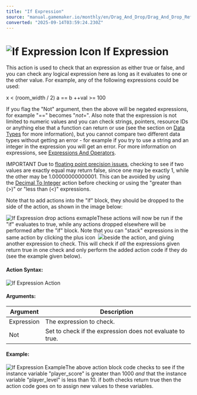 ```yaml
---
title: "If Expression"
source: "manual.gamemaker.io/monthly/en/Drag_And_Drop/Drag_And_Drop_Reference/Common/If_Expression.htm"
converted: "2025-09-14T03:59:24.230Z"
---
```


# ![If Expression Icon](../../../assets/Images/Scripting_Reference/Drag_And_Drop/Reference/Common/i_Common_If_Expression.png) If Expression

This action is used to check that an expression as either true or false, and you can check any logical expression here as long as it evaluates to one or the other value. For example, any of the following expressions could be used:

x < (room\_width / 2)
a == b
++val >= 100

If you flag the "Not" argument, then the above will be negated expressions, for example "\==" becomes "_not_\=". Also note that the expression is not limited to numeric values and you can check strings, pointers, resource IDs or anything else that a function can return or use (see the section on [Data Types](../../../GameMaker_Language/GML_Overview/Data_Types.md) for more information), but you cannot compare two different data types without getting an error - for example if you try to use a string and an integer in the expression you will get an error. For more information on expressions, see [Expressions And Operators](../../../GameMaker_Language/GML_Overview/Expressions_And_Operators.md).

IMPORTANT Due to [floating point precision issues](https://floating-point-gui.de/formats/fp/), checking to see if two values are exactly equal may return false, since one may be exactly 1, while the other may be 1.00000000000001. This can be avoided by using the [Decimal To Integer](../Data_Types/Decimal_To_Integer.md) action before checking or using the "greater than (>)" or "less than (<)" expressions.

Note that to add actions into the "if" block, they should be dropped to the side of the action, as shown in the image below:

![If Expression drop actions exmaple](../../../assets/Images/Scripting_Reference/Drag_And_Drop/Reference/Common/drop_if_expression.png)These actions will now be run if the "if" evaluates to true, while any actions dropped elsewhere will be performed after the "if" block. Note that you can "stack" expressions in the same action by clicking the plus icon  ![](../../../assets/Images/Scripting_Reference/Drag_And_Drop/Reference/Icon_Expand_Arguments.png)beside the action, and giving another expression to check. This will check if _all_ the expressions given return true in one check and only perform the added action code if they do (see the example given below).

#### Action Syntax:

![If Expression Action](../../../assets/Images/Scripting_Reference/Drag_And_Drop/Reference/Common/a_common_if_expression.png)

#### Arguments:

| Argument | Description |
| --- | --- |
| Expression | The expression to check. |
| Not | Set to check if the expression does not evaluate to true. |

#### Example:

![If Expression Example](../../../assets/Images/Scripting_Reference/Drag_And_Drop/Reference/Common/e_common_if_expression.png)The above action block code checks to see if the instance variable "player\_score" is greater than 1000 _and_ that the instance variable "player\_level" is less than 10. if both checks return true then the action code goes on to assign new values to these variables.